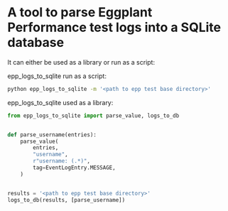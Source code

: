 # A tool to parse Eggplant Performance test logs into a SQLite database

It can either be used as a library or run as a script:

epp_logs_to_sqlite run as a script:
```bash
python epp_logs_to_sqlite -m '<path to epp test base directory>'
```

epp_logs_to_sqlite used as a library:
```python
from epp_logs_to_sqlite import parse_value, logs_to_db


def parse_username(entries):
    parse_value(
        entries,
        "username",
        r"username: (.*)",
        tag=EventLogEntry.MESSAGE,
    )


results = '<path to epp test base directory>'
logs_to_db(results, [parse_username])
```